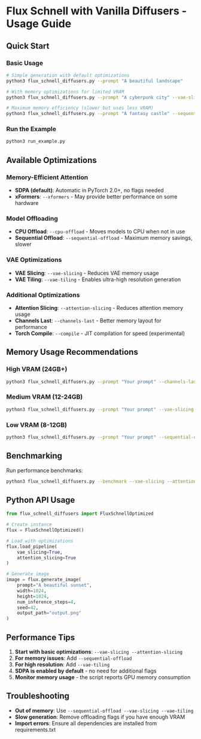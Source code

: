# Flux Schnell with Vanilla Diffusers - Usage Guide

## Quick Start

### Basic Usage
```bash
# Simple generation with default optimizations
python3 flux_schnell_diffusers.py --prompt "A beautiful landscape"

# With memory optimizations for limited VRAM
python3 flux_schnell_diffusers.py --prompt "A cyberpunk city" --vae-slicing --attention-slicing

# Maximum memory efficiency (slower but uses less VRAM)
python3 flux_schnell_diffusers.py --prompt "A fantasy castle" --sequential-offload --vae-slicing --vae-tiling
```

### Run the Example
```bash
python3 run_example.py
```

## Available Optimizations

### Memory-Efficient Attention
- **SDPA (default)**: Automatic in PyTorch 2.0+, no flags needed
- **xFormers**: `--xformers` - May provide better performance on some hardware

### Model Offloading
- **CPU Offload**: `--cpu-offload` - Moves models to CPU when not in use
- **Sequential Offload**: `--sequential-offload` - Maximum memory savings, slower

### VAE Optimizations
- **VAE Slicing**: `--vae-slicing` - Reduces VAE memory usage
- **VAE Tiling**: `--vae-tiling` - Enables ultra-high resolution generation

### Additional Optimizations
- **Attention Slicing**: `--attention-slicing` - Reduces attention memory usage
- **Channels Last**: `--channels-last` - Better memory layout for performance
- **Torch Compile**: `--compile` - JIT compilation for speed (experimental)

## Memory Usage Recommendations

### High VRAM (24GB+)
```bash
python3 flux_schnell_diffusers.py --prompt "Your prompt" --channels-last
```

### Medium VRAM (12-24GB)
```bash
python3 flux_schnell_diffusers.py --prompt "Your prompt" --vae-slicing --attention-slicing
```

### Low VRAM (8-12GB)
```bash
python3 flux_schnell_diffusers.py --prompt "Your prompt" --sequential-offload --vae-slicing --vae-tiling --attention-slicing
```

## Benchmarking

Run performance benchmarks:
```bash
python3 flux_schnell_diffusers.py --benchmark --vae-slicing --attention-slicing
```

## Python API Usage

```python
from flux_schnell_diffusers import FluxSchnellOptimized

# Create instance
flux = FluxSchnellOptimized()

# Load with optimizations
flux.load_pipeline(
    vae_slicing=True,
    attention_slicing=True
)

# Generate image
image = flux.generate_image(
    prompt="A beautiful sunset",
    width=1024,
    height=1024,
    num_inference_steps=4,
    seed=42,
    output_path="output.png"
)
```

## Performance Tips

1. **Start with basic optimizations**: `--vae-slicing --attention-slicing`
2. **For memory issues**: Add `--sequential-offload`
3. **For high resolution**: Add `--vae-tiling`
4. **SDPA is enabled by default** - no need for additional flags
5. **Monitor memory usage** - the script reports GPU memory consumption

## Troubleshooting

- **Out of memory**: Use `--sequential-offload --vae-slicing --vae-tiling`
- **Slow generation**: Remove offloading flags if you have enough VRAM
- **Import errors**: Ensure all dependencies are installed from requirements.txt
